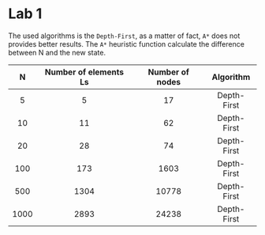 # Lab 1

The used algorithms is the `Depth-First`, as a matter of fact, `A*` does not provides better results.
The `A*` heuristic function calculate the difference between N and the new state.

| N | Number of elements Ls | Number of nodes | Algorithm |
| :---: | :--: | :--: | :--: |
| 5 | 5 | 17 | Depth-First |
| 10 | 11 | 62 | Depth-First |
| 20 | 28  | 74 | Depth-First |
| 100 | 173 | 1603 | Depth-First |
| 500 | 1304 | 10778 | Depth-First |
| 1000 | 2893 | 24238 | Depth-First |